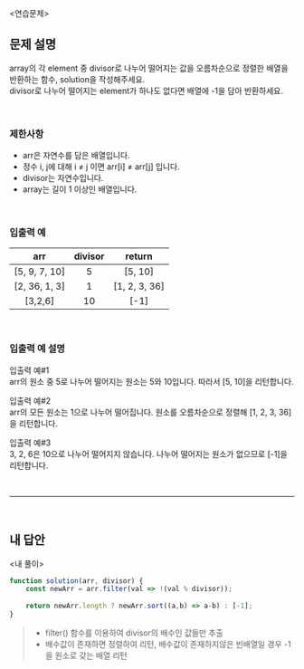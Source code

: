 <연습문제>

## 문제 설명
array의 각 element 중 divisor로 나누어 떨어지는 값을 오름차순으로 정렬한 배열을 반환하는 함수, solution을 작성해주세요.   
divisor로 나누어 떨어지는 element가 하나도 없다면 배열에 -1을 담아 반환하세요.

<br>

### 제한사항
* arr은 자연수를 담은 배열입니다.
* 정수 i, j에 대해 i ≠ j 이면 arr[i] ≠ arr[j] 입니다.
* divisor는 자연수입니다.
* array는 길이 1 이상인 배열입니다.

<br>

### 입출력 예
|arr|divisor|return|
|:---:|:---:|:---:|
|[5, 9, 7, 10]|5|[5, 10]|
|[2, 36, 1, 3]|1|[1, 2, 3, 36]|
|[3,2,6]|10|[-1]|

<br>

### 입출력 예 설명
입출력 예#1   
arr의 원소 중 5로 나누어 떨어지는 원소는 5와 10입니다. 따라서 [5, 10]을 리턴합니다.

입출력 예#2   
arr의 모든 원소는 1으로 나누어 떨어집니다. 원소를 오름차순으로 정렬해 [1, 2, 3, 36]을 리턴합니다.

입출력 예#3   
3, 2, 6은 10으로 나누어 떨어지지 않습니다. 나누어 떨어지는 원소가 없으므로 [-1]을 리턴합니다.

<br>

---

<br>

## 내 답안
<내 풀이>
```JavaScript
function solution(arr, divisor) {
    const newArr = arr.filter(val => !(val % divisor));
    
    return newArr.length ? newArr.sort((a,b) => a-b) : [-1];
}
```
> * filter() 함수를 이용하여 divisor의 배수인 값들만 추출
> * 배수값이 존재하면 정렬하여 리턴, 배수값이 존재하지않은 빈배열일 경우 -1 을 원소로 갖는 배열 리턴
